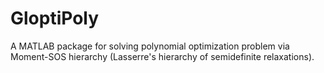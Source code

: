 # GloptiPoly
 A MATLAB package for solving polynomial optimization problem via Moment-SOS hierarchy (Lasserre's hierarchy of semidefinite relaxations). 
